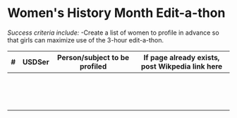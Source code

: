 # Women's History Month Edit-a-thon

*Success criteria include:*
-Create a list of women to profile in advance so that girls can maximize use of the 3-hour edit-a-thon.


| #  | USDSer | Person/subject to be profiled  | If page already exists, post Wikpedia link here |
|---|---|---|---|
|   |   |   |   |
|   |   |   |   |
|   |   |   |   |
|   |   |   |   |
|   |   |   |   |
|   |   |   |   |
|   |   |   |   |
|   |   |   |   |
|   |   |   |   |
|   |   |   |   |
|   |   |   |   |
|   |   |   |   |
|   |   |   |   |
|   |   |   |   |
